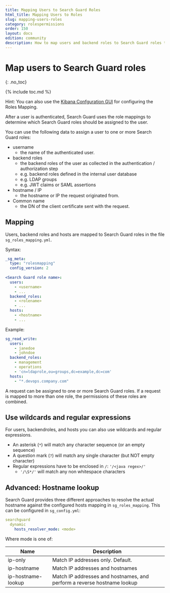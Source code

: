 ```yaml
---
title: Mapping Users to Search Guard Roles
html_title: Mapping Users to Roles
slug: mapping-users-roles
category: rolespermissions
order: 150
layout: docs
edition: community
description: How to map users and backend roles to Search Guard roles to implement flexible access control to an Elasticsearch cluster.
---
```

<!---
Copyright 2019 floragunn GmbH
-->
# Map users to Search Guard roles
{: .no_toc}

{% include toc.md %}

Hint: You can also use the [Kibana Confguration GUI](../_docs_configuration_changes/configuration_config_gui.md) for configuring the Roles Mapping.

After a user is authenticated, Search Guard uses the role mappings to determine which Search Guard roles should be assigned to the user.

You can use the following data to assign a user to one or more Search Guard roles:

* username
  * the name of the authenticated user.
* backend roles
  * the backend roles of the user as collected in the authentication / authorization step
  * e.g. backend roles defined in the internal user database
  * e.g. LDAP groups
  * e.g. JWT claims or SAML assertions
* hostname / IP
  * the hostname or IP the request originated from.
* Common name
  * the DN of the client certificate sent with the request.


## Mapping

Users, backend roles and hosts are mapped to Search Guard roles in the file `sg_roles_mapping.yml`.

Syntax:

```yaml
_sg_meta:
  type: "rolesmapping"
  config_version: 2
  
<Search Guard role name>:
  users:
    - <username>
    - ...
  backend_roles:
    - <rolename>
    - ...
  hosts:
    - <hostname>
    - ...
```

Example:

```yaml
sg_read_write:
  users:
    - janedoe
    - johndoe
  backend_roles:
    - management
    - operations
    - 'cn=ldaprole,ou=groups,dc=example,dc=com'
  hosts:
    - "*.devops.company.com"
```

A request can be assigned to one or more Search Guard roles. If a request is mapped to more than one role, the permissions of these roles are combined.

## Use wildcards and regular expressions

For users, backendroles, and hosts you can also use wildcards and regular expressions.

* An asterisk (`*`) will match any character sequence (or an empty sequence)
* A question mark (`?`) will match any single character (but NOT empty character)
* Regular expressions have to be enclosed in `/`: `'/<java regex>/'`
  * `'/\S*/'` will match any non whitespace characters

## Advanced: Hostname lookup

Search Guard provides three different approaches to resolve the actual hostname against the configured hosts mapping in `sg_roles_mapping`. This can be configured in `sg_config.yml`:

```yaml
searchguard
  dynamic
    hosts_resolver_mode: <mode>
```

Where mode is one of:

| Name | Description |
|---|---|
| ip-only | Match IP addresses only. Default. |
| ip-hostname | Match IP addresses and hostnames |
| ip-hostname-lookup | Match IP addresses and hostnames, and perform a reverse hostname lookup |

